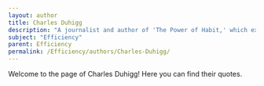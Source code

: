 ```yaml
---
layout: author
title: Charles Duhigg
description: "A journalist and author of 'The Power of Habit,' which explores how habits affect our efficiency in daily routines."
subject: "Efficiency"
parent: Efficiency
permalink: /Efficiency/authors/Charles-Duhigg/
---
```


Welcome to the page of Charles Duhigg! Here you can find their quotes.

